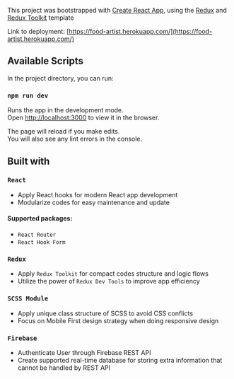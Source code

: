 This project was bootstrapped with [Create React App](https://github.com/facebook/create-react-app), using the [Redux](https://github.com/reduxjs/redux) and [Redux Toolkit](https://github.com/reduxjs/redux-toolkit) template

Link to deployment: [https://food-artist.herokuapp.com/](https://food-artist.herokuapp.com/)

## Available Scripts

In the project directory, you can run:

### `npm run dev`

Runs the app in the development mode.<br />
Open [http://localhost:3000](http://localhost:3000) to view it in the browser.

The page will reload if you make edits.<br />
You will also see any lint errors in the console.

## Built with

### `React`
 - Apply React hooks for modern React app development 
 - Modularize codes for easy maintenance and update
 #### Supported packages:
   - `React Router`
   - `React Hook Form`
   
### `Redux`
 - Apply `Redux Toolkit` for compact codes structure and logic flows
 - Utilize the power of `Redux Dev Tools` to improve app efficiency
 
### `SCSS Module`
 - Apply unique class structure of SCSS to avoid CSS conflicts 
 - Focus on Mobile First design strategy when doing responsive design

### `Firebase`
 - Authenticate User through Firebase REST API 
 - Create supported real-time database for storing extra information that cannot be handled by REST API
